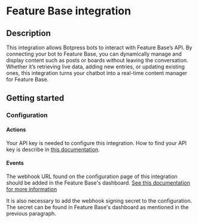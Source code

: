 # Feature Base integration

## Description

This integration allows Botpress bots to interact with Feature Base’s API. By connecting your bot to Feature Base, you can dynamically manage and display content such as posts or boards without leaving the conversation. Whether it’s retrieving live data, adding new entries, or updating existing ones, this integration turns your chatbot into a real-time content manager for Feature Base.

## Getting started

### Configuration

#### Actions

Your API key is needed to configure this integration. How to find your API key is describe in [this documentation](https://docs.featurebase.app/quickstart).

#### Events

The webhook URL found on the configuration page of this integration should be added in the Feature Base's dashboard. [See this documentation for more information](https://docs.featurebase.app/webhooks#registering-webhooks)

It is also necessary to add the webhook signing secret to the configuration. The secret can be found in Feature Base's dashboard as mentioned in the previous paragraph.
